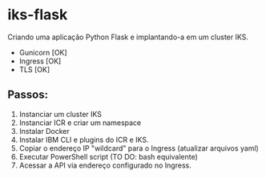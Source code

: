 # iks-flask
Criando uma aplicação Python Flask e implantando-a em um cluster IKS.

- Gunicorn [OK]
- Ingress [OK]
- TLS [OK]

## Passos:

1. Instanciar um cluster IKS
2. Instanciar ICR e criar um namespace
3. Instalar Docker
4. Instalar IBM CLI e plugins do ICR e IKS.
5. Copiar o endereço IP "wildcard" para o Ingress (atualizar arquivos yaml)
6. Executar PowerShell script (TO DO: bash equivalente)
7. Acessar a API via endereço configurado no Ingress.
